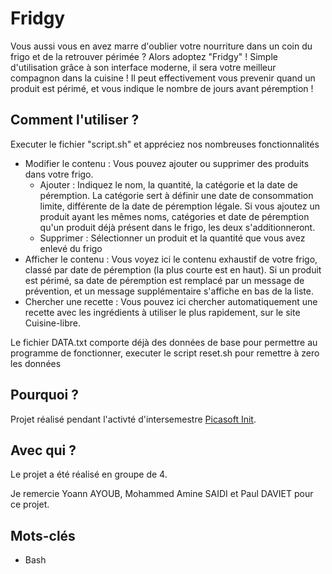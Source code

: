 # Fridgy

Vous aussi vous en avez marre d'oublier votre nourriture dans un coin du frigo et de la retrouver périmée ?
Alors adoptez "Fridgy" !
Simple d'utilisation grâce à son interface moderne, il sera votre meilleur compagnon dans la cuisine !
Il peut effectivement vous prevenir quand un produit est périmé, et vous indique le nombre de jours avant péremption !

## Comment l'utiliser ?
Executer le fichier "script.sh" et appréciez nos nombreuses fonctionnalités

- Modifier le contenu : Vous pouvez ajouter ou supprimer des produits dans votre frigo.
    - Ajouter : Indiquez le nom, la quantité, la catégorie et la date de péremption. La catégorie sert à définir une date de consommation limite, différente de la date de péremption légale. 
Si vous ajoutez un produit ayant les mêmes noms, catégories et date de péremption qu'un produit déjà présent dans le frigo, les deux s'additionneront.
    - Supprimer : Sélectionner un produit et la quantité que vous avez enlevé du frigo
- Afficher le contenu : Vous voyez ici le contenu exhaustif de votre frigo, classé par date de péremption (la plus courte est en haut). Si un produit est périmé, sa date de péremption 
est remplacé par un message de prévention, et un message supplémentaire s'affiche en bas de la liste.
- Chercher une recette : Vous pouvez ici chercher automatiquement une recette avec les ingrédients à utiliser le plus rapidement, sur le site Cuisine-libre.

Le fichier DATA.txt comporte déjà des données de base pour permettre au programme de fonctionner, executer le script reset.sh pour remettre à zero les données

## Pourquoi ?
Projet réalisé pendant l'activté d'intersemestre [Picasoft Init](https://librecours.net/parcours/picasoft/api-casoft-init/).

## Avec qui ?
Le projet a été réalisé en groupe de 4.

Je remercie Yoann AYOUB, Mohammed Amine SAIDI et Paul DAVIET pour ce projet.

## Mots-clés

* Bash
